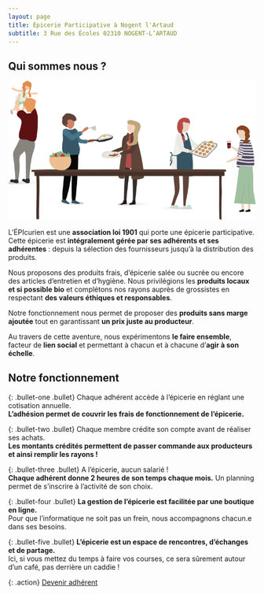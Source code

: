 ```yaml
---
layout: page
title: Épicerie Participative à Nogent l'Artaud
subtitle: 3 Rue des Écoles 02310 NOGENT-L’ARTAUD
---
```


## Qui sommes nous ?

![Ensemble](/assets/img/table-participative.png)

L’ÉPIcurien est une **association loi 1901** qui porte une épicerie participative. Cette épicerie est **intégralement gérée par ses adhérents et ses adhérentes** : depuis la sélection des fournisseurs jusqu’à la distribution des produits.

Nous proposons des produits frais, d’épicerie salée ou sucrée ou encore des articles d’entretien et d’hygiène. Nous privilégions les **produits locaux et si possible bio** et complétons nos rayons auprès de grossistes en respectant **des valeurs éthiques et responsables**.

Notre fonctionnement nous permet de proposer des **produits sans marge ajoutée** tout en garantissant **un prix juste au producteur**.

Au travers de cette aventure, nous expérimentons **le faire ensemble**, facteur de **lien social** et permettant à chacun et à chacune d’**agir à son échelle**.

## Notre fonctionnement

{: .bullet-one .bullet}
Chaque adhérent accède à l’épicerie en réglant une cotisation annuelle.<br>
**L’adhésion permet de couvrir les frais de fonctionnement de l’épicerie.**

{: .bullet-two .bullet}
Chaque membre crédite son compte avant de réaliser ses achats.<br>
**Les montants crédités permettent de passer commande aux producteurs et ainsi remplir les rayons !**

{: .bullet-three .bullet}
A l’épicerie, aucun salarié !<br>
**Chaque adhérent donne 2 heures de son temps chaque mois.** Un planning permet de s’inscrire à l’activité de son choix.

{: .bullet-four .bullet}
**La gestion de l’épicerie est facilitée par une boutique en ligne.**<br>
Pour que l’informatique ne soit pas un frein, nous accompagnons chacun.e dans ses besoins.

{: .bullet-five .bullet}
**L’épicerie est un espace de rencontres, d’échanges et de partage.**<br>
Ici, si vous mettez du temps à faire vos courses, ce sera sûrement autour d’un café, pas derrière un caddie !

{: .action}
[Devenir adhérent](adherer)


